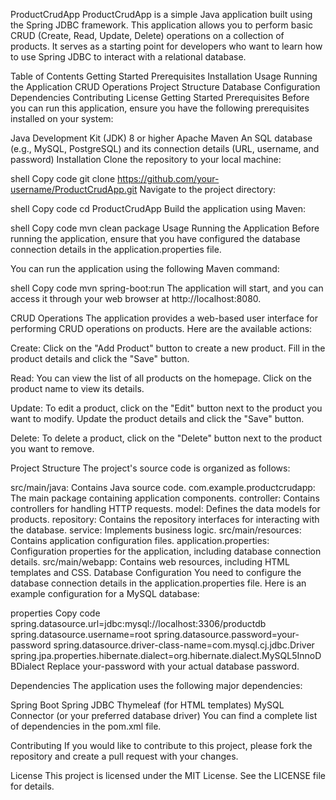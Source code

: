 ProductCrudApp
ProductCrudApp is a simple Java application built using the Spring JDBC framework. This application allows you to perform basic CRUD (Create, Read, Update, Delete) operations on a collection of products. It serves as a starting point for developers who want to learn how to use Spring JDBC to interact with a relational database.

Table of Contents
Getting Started
Prerequisites
Installation
Usage
Running the Application
CRUD Operations
Project Structure
Database Configuration
Dependencies
Contributing
License
Getting Started
Prerequisites
Before you can run this application, ensure you have the following prerequisites installed on your system:

Java Development Kit (JDK) 8 or higher
Apache Maven
An SQL database (e.g., MySQL, PostgreSQL) and its connection details (URL, username, and password)
Installation
Clone the repository to your local machine:

shell
Copy code
git clone https://github.com/your-username/ProductCrudApp.git
Navigate to the project directory:

shell
Copy code
cd ProductCrudApp
Build the application using Maven:

shell
Copy code
mvn clean package
Usage
Running the Application
Before running the application, ensure that you have configured the database connection details in the application.properties file.

You can run the application using the following Maven command:

shell
Copy code
mvn spring-boot:run
The application will start, and you can access it through your web browser at http://localhost:8080.

CRUD Operations
The application provides a web-based user interface for performing CRUD operations on products. Here are the available actions:

Create: Click on the "Add Product" button to create a new product. Fill in the product details and click the "Save" button.

Read: You can view the list of all products on the homepage. Click on the product name to view its details.

Update: To edit a product, click on the "Edit" button next to the product you want to modify. Update the product details and click the "Save" button.

Delete: To delete a product, click on the "Delete" button next to the product you want to remove.

Project Structure
The project's source code is organized as follows:

src/main/java: Contains Java source code.
com.example.productcrudapp: The main package containing application components.
controller: Contains controllers for handling HTTP requests.
model: Defines the data models for products.
repository: Contains the repository interfaces for interacting with the database.
service: Implements business logic.
src/main/resources: Contains application configuration files.
application.properties: Configuration properties for the application, including database connection details.
src/main/webapp: Contains web resources, including HTML templates and CSS.
Database Configuration
You need to configure the database connection details in the application.properties file. Here is an example configuration for a MySQL database:

properties
Copy code
spring.datasource.url=jdbc:mysql://localhost:3306/productdb
spring.datasource.username=root
spring.datasource.password=your-password
spring.datasource.driver-class-name=com.mysql.cj.jdbc.Driver
spring.jpa.properties.hibernate.dialect=org.hibernate.dialect.MySQL5InnoDBDialect
Replace your-password with your actual database password.

Dependencies
The application uses the following major dependencies:

Spring Boot
Spring JDBC
Thymeleaf (for HTML templates)
MySQL Connector (or your preferred database driver)
You can find a complete list of dependencies in the pom.xml file.

Contributing
If you would like to contribute to this project, please fork the repository and create a pull request with your changes.

License
This project is licensed under the MIT License. See the LICENSE file for details.

